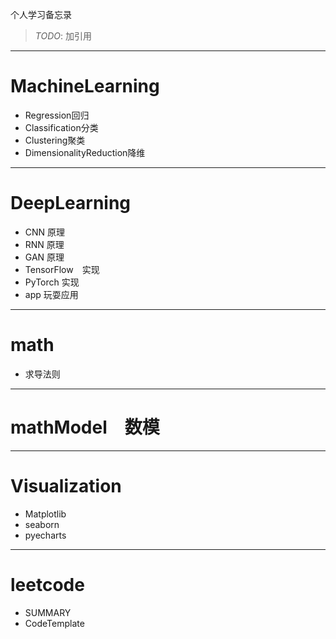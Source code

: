 个人学习备忘录

> *TODO*: 加引用

------
# MachineLearning
- Regression回归
- Classification分类
- Clustering聚类
- DimensionalityReduction降维

------
# DeepLearning
- CNN 原理
- RNN 原理
- GAN 原理
- TensorFlow　实现
- PyTorch 实现
- app 玩耍应用

------
# math
- 求导法则

------
# mathModel　数模

------
# Visualization
- Matplotlib
- seaborn
- pyecharts

------
# leetcode
- SUMMARY
- CodeTemplate





